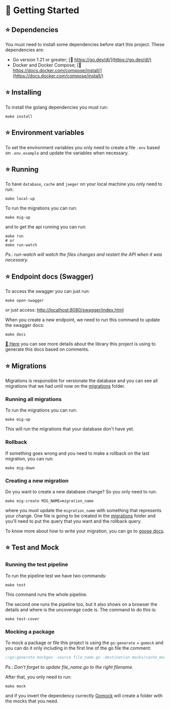 # 🚀 Getting Started

## ⭐ Dependencies
You must need to install some dependencies before start this project. These dependencies are:
- Go version 1.21 or greater; [🔗 https://go.dev/dl/](https://go.dev/dl/)
- Docker and Docker Compose; [🔗 https://docs.docker.com/compose/install/](https://docs.docker.com/compose/install/)

## ⭐ Installing
To install the golang dependencies you must run:
```shell
make install
```

## ⭐ Environment variables
To set the environment variables you only need to create a file ``.env`` based on ``.env.example`` and update the variables when necessary.

## ⭐ Running
To have ``database``, ``cache`` and ``jaeger`` on your local machine you only need to run:
```shell
make local-up
```

To run the migrations you can run:
```shell
make mig-up
```

and to get the api running you can run:
```shell
make run
# or
make run-watch
```
*Ps.: run-watch will watch the files changes and restart the API when it was necessary.*

## ⭐ Endpoint docs (Swagger)
To access the swagger you can just run:
```shell
make open-swagger
```
or just access:  [http://localhost:8080/swagger/index.html](http://localhost:8080/swagger/index.html)

When you create a new endpoint, we need to run this command to update the swagger docs:
```shell
make docs
```

[🔗 Here](https://github.com/swaggo/swag) you can see more details about the library this project is using to generate this docs based on comments.

## ⭐ Migrations

Migrations is responsible for versionate the database and you can see all migrations that we had until now on the [migrations](/migrations) folder.

### Running all migrations
To run the migrations you can run:
```shell
make mig-up
```
This will run the migrations that your database don't have yet.

### Rollback
If something goes wrong and you need to make a rollback on the last migration, you can run:
```shell
make mig-down
```

### Creating a new migration
Do you want to create a new database change? So you only need to run:
```shell
make mig-create MIG_NAME=migration_name
```
where you must update the ``migration_name`` with something that represents your change. One file is going to be created in the [migrations](/migrations) folder and you'll need to put the query that you want and the rollback query.

To know more about how to write your migration, you can go to [goose docs](https://github.com/pressly/goose).


## ⭐ Test and Mock

### Running the test pipeline
To run the pipeline test we have two commands:

```shell
make test
```
This command runs the whole pipeline.

The second one runs the pipeline too, but it also shows on a browser the details and where is the uncoverage code is. The command to do this is:

```shell
make test-cover
```
### Mocking a package
To mock a package or file this project is using the ``go:generate`` + ``gomock`` and you can do it only including in the first line of the go file the comment:

```go
//go:generate mockgen -source file_name.go -destination mocks/cache_mock.go -package mocks
```
*Ps.: Don't forget to update file_name.go to the right filename.*

After that, you only need to run:
```shell
make mock
```
and if you invert the dependency currectly [Gomock](https://github.com/golang/mock) will create a folder with the mocks that you need.
